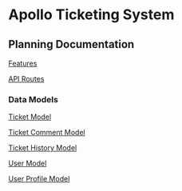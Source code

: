 # Apollo Ticketing System


## Planning Documentation

[Features]

[API Routes]

### Data Models

[Ticket Model]

[Ticket Comment Model]

[Ticket History Model]

[User Model]

[User Profile Model]


[Features]: planning/feature-ideas.md
[API Routes]: planning/api-routes.md
[Ticket Model]: planning/data-models/ticket-model.md
[Ticket Comment Model]: planning/data-models/ticket-comment-model.md
[Ticket History Model]: planning/data-models/ticket-history-model.md
[User Model]: planning/data-models/user-model.md
[User Profile Model]: planning/data-models/user-profile-model.md

